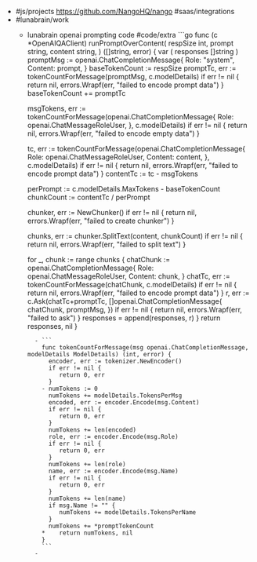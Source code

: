 - #js/projects https://github.com/NangoHQ/nango #saas/integrations
- #lunabrain/work
	- lunabrain openai prompting code #code/extra ```go
	  func (c *OpenAIQAClient) runPromptOverContent(
	  	respSize int,
	  	prompt string,
	  	content string,
	  ) ([]string, error) {
	  	var (
	  		responses []string
	  	)
	  	promptMsg := openai.ChatCompletionMessage{
	  		Role:    "system",
	  		Content: prompt,
	  	}
	  	baseTokenCount := respSize
	  	promptTc, err := tokenCountForMessage(promptMsg, c.modelDetails)
	  	if err != nil {
	  		return nil, errors.Wrapf(err, "failed to encode prompt data")
	  	}
	  	baseTokenCount += promptTc
	  
	  	msgTokens, err := tokenCountForMessage(openai.ChatCompletionMessage{
	  		Role: openai.ChatMessageRoleUser,
	  	}, c.modelDetails)
	  	if err != nil {
	  		return nil, errors.Wrapf(err, "failed to encode empty data")
	  	}
	  
	  	tc, err := tokenCountForMessage(openai.ChatCompletionMessage{
	  		Role:    openai.ChatMessageRoleUser,
	  		Content: content,
	  	}, c.modelDetails)
	  	if err != nil {
	  		return nil, errors.Wrapf(err, "failed to encode prompt data")
	  	}
	  	contentTc := tc - msgTokens
	  
	  	perPrompt := c.modelDetails.MaxTokens - baseTokenCount
	  	chunkCount := contentTc / perPrompt
	  
	  	chunker, err := NewChunker()
	  	if err != nil {
	  		return nil, errors.Wrapf(err, "failed to create chunker")
	  	}
	  
	  	chunks, err := chunker.SplitText(content, chunkCount)
	  	if err != nil {
	  		return nil, errors.Wrapf(err, "failed to split text")
	  	}
	  
	  	for _, chunk := range chunks {
	  		chatChunk := openai.ChatCompletionMessage{
	  			Role:    openai.ChatMessageRoleUser,
	  			Content: chunk,
	  		}
	  		chatTc, err := tokenCountForMessage(chatChunk, c.modelDetails)
	  		if err != nil {
	  			return nil, errors.Wrapf(err, "failed to encode prompt data")
	  		}
	  		r, err := c.Ask(chatTc+promptTc, []openai.ChatCompletionMessage{
	  			chatChunk,
	  			promptMsg,
	  		})
	  		if err != nil {
	  			return nil, errors.Wrapf(err, "failed to ask")
	  		}
	  		responses = append(responses, r)
	  	}
	  	return responses, nil
	  }
	  ```
		- ```
		  func tokenCountForMessage(msg openai.ChatCompletionMessage, modelDetails ModelDetails) (int, error) {
		    encoder, err := tokenizer.NewEncoder()
		    if err != nil {
		       return 0, err
		    }
		  - numTokens := 0
		    numTokens += modelDetails.TokensPerMsg
		    encoded, err := encoder.Encode(msg.Content)
		    if err != nil {
		       return 0, err
		    }
		    numTokens += len(encoded)
		    role, err := encoder.Encode(msg.Role)
		    if err != nil {
		       return 0, err
		    }
		    numTokens += len(role)
		    name, err := encoder.Encode(msg.Name)
		    if err != nil {
		       return 0, err
		    }
		    numTokens += len(name)
		    if msg.Name != "" {
		       numTokens += modelDetails.TokensPerName
		    }
		    numTokens += *promptTokenCount
		  *    return numTokens, nil
		  }
		  ```
		-